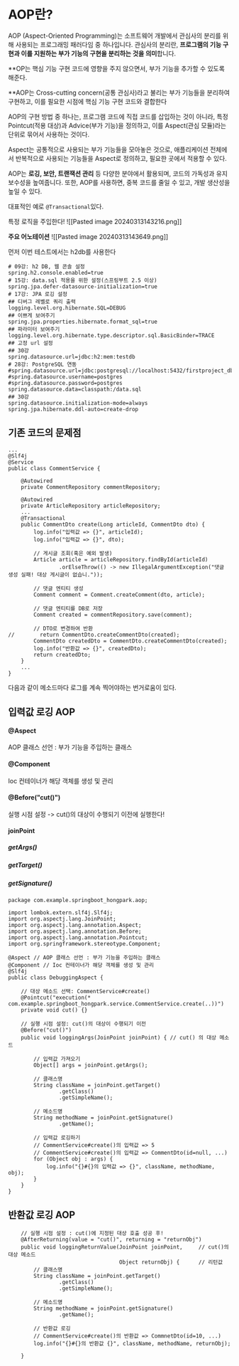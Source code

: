 
# AOP란?

AOP (Aspect-Oriented Programming)는 소프트웨어 개발에서 관심사의 분리를 위해 사용되는 프로그래밍 패러다임 중 하나입니다. 관심사의 분리란, **프로그램의 기능 구현과 이를 지원하는 부가 기능의 구현을 분리하는 것을 의미**합니다.

**OP는 핵심 기능 구현 코드에 영향을 주지 않으면서, 부가 기능을 추가할 수 있도록 해준다.

 **AOP는 Cross-cutting concern(공통 관심사)라고 불리는 부가 기능들을 분리하여 구현하고, 이를 필요한 시점에 핵심 기능 구현 코드와 결합한다

AOP의 구현 방법 중 하나는, 프로그램 코드에 직접 코드를 삽입하는 것이 아니라, 특정 Pointcut(적용 대상)과 Advice(부가 기능)을 정의하고, 이를 Aspect(관심 모듈)라는 단위로 묶어서 사용하는 것이다. 

Aspect는 공통적으로 사용되는 부가 기능들을 모아놓은 것으로, 애플리케이션 전체에서 반복적으로 사용되는 기능들을 Aspect로 정의하고, 필요한 곳에서 적용할 수 있다.

AOP는 **로깅, 보안, 트랜잭션 관리** 등 다양한 분야에서 활용되며, 코드의 가독성과 유지보수성을 높여줍니다. 또한, AOP를 사용하면, 중복 코드를 줄일 수 있고, 개발 생산성을 높일 수 있다.

대표적인 예로 `@Transactional`있다.




특정 로직을 주입한다!
![[Pasted image 20240313143216.png]]


**주요 어노테이션**
![[Pasted image 20240313143649.png]]


먼저 이번 테스트에서는 h2db를 사용한다
```
# 09강: h2 DB, 웹 콘솔 설정
spring.h2.console.enabled=true
# 15강: data.sql 적용을 위한 설정(스프링부트 2.5 이상)
spring.jpa.defer-datasource-initialization=true
# 17강: JPA 로깅 설정
## 디버그 레벨로 쿼리 출력
logging.level.org.hibernate.SQL=DEBUG
## 이쁘게 보여주기
spring.jpa.properties.hibernate.format_sql=true
## 파라미터 보여주기
logging.level.org.hibernate.type.descriptor.sql.BasicBinder=TRACE
## 고정 url 설정
## 30강
spring.datasource.url=jdbc:h2:mem:testdb
# 28강: PostgreSQL 연동
#spring.datasource.url=jdbc:postgresql://localhost:5432/firstproject_db
#spring.datasource.username=postgres
#spring.datasource.password=postgres
spring.datasource.data=classpath:/data.sql
## 30강
spring.datasource.initialization-mode=always
spring.jpa.hibernate.ddl-auto=create-drop
```


## 기존 코드의 문제점

```
...
@Slf4j
@Service
public class CommentService {

    @Autowired
    private CommentRepository commentRepository;

    @Autowired
    private ArticleRepository articleRepository;
    ...
    @Transactional
    public CommentDto create(Long articleId, CommentDto dto) {
        log.info("입력값 => {}", articleId);
        log.info("입력값 => {}", dto);

        // 게시글 조회(혹은 예외 발생)
        Article article = articleRepository.findById(articleId)
                .orElseThrow(() -> new IllegalArgumentException("댓글 생성 실패! 대상 게시글이 없습니."));

        // 댓글 엔티티 생성
        Comment comment = Comment.createComment(dto, article);

        // 댓글 엔티티를 DB로 저장
        Comment created = commentRepository.save(comment);

        // DTO로 변경하여 반환
//        return CommentDto.createCommentDto(created);
        CommentDto createdDto = CommentDto.createCommentDto(created);
        log.info("반환값 => {}", createdDto);
        return createdDto;
    }
    ...
}
```

다음과 같이 메소드마다 로그를 계속 찍어야하는 번거로움이 있다.


## 입력값 로깅 AOP

#### @Aspect
AOP 클래스 선언 : 부가 기능을 주입하는 클래스

#### @Component 
Ioc 컨테이너가 해당 객체를 생성 및 관리

#### @Before("cut()")
실행 시점 설정 -> cut()의 대상이 수행되기 이전에 실행한다!

#### joinPoint

##### getArgs()

##### getTarget()

##### getSignature()


```
package com.example.springboot_hongpark.aop;

import lombok.extern.slf4j.Slf4j;
import org.aspectj.lang.JoinPoint;
import org.aspectj.lang.annotation.Aspect;
import org.aspectj.lang.annotation.Before;
import org.aspectj.lang.annotation.Pointcut;
import org.springframework.stereotype.Component;

@Aspect // AOP 클래스 선언 : 부가 기능을 주입하는 클래스
@Component // Ioc 컨테이너가 해당 객체를 생성 및 관리
@Slf4j
public class DebuggingAspect {

    // 대상 메소드 선택: CommentService#create()
    @Pointcut("execution(* com.example.springboot_hongpark.service.CommentService.create(..))")
    private void cut() {}

    // 실행 시점 설정: cut()의 대상이 수행되기 이전
    @Before("cut()")
    public void loggingArgs(JoinPoint joinPoint) { // cut() 의 대상 메소드

        // 입력값 가져오기
        Object[] args = joinPoint.getArgs();

        // 클래스명
        String className = joinPoint.getTarget()
                .getClass()
                .getSimpleName();

        // 메소드명
        String methodName = joinPoint.getSignature()
                .getName();

        // 입력값 로깅하기
        // CommentService#create()의 입력값 => 5
        // CommentService#create()의 입력값 => CommentDto(id=null, ...)
        for (Object obj : args) {
            log.info("{}#{}의 입력값 => {}", className, methodName, obj);
        }
    }
}
```


## 반환값 로깅 AOP

```
    // 실행 시점 설정 : cut()에 지정된 대상 호출 성공 후!
    @AfterReturning(value = "cut()", returning = "returnObj")
    public void loggingReturnValue(JoinPoint joinPoint,     // cut()의 대상 메소드
                                   Object returnObj) {      // 리턴값
        // 클래스명
        String className = joinPoint.getTarget()
                .getClass()
                .getSimpleName();

        // 메소드명
        String methodName = joinPoint.getSignature()
                .getName();

        // 반환값 로깅
        // CommentService#create()의 반환값 => CommnetDto(id=10, ...)
        log.info("{}#{}의 반환값 {}", className, methodName, returnObj);

    }
```